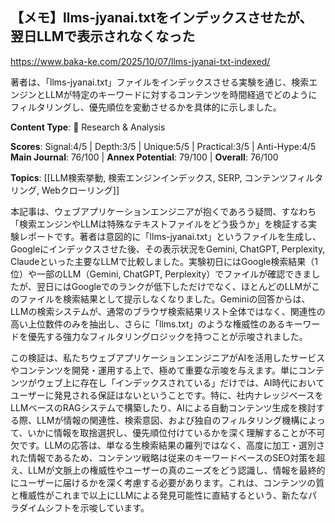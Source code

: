 ## 【メモ】llms-jyanai.txtをインデックスさせたが、翌日LLMで表示されなくなった

https://www.baka-ke.com/2025/10/07/llms-jyanai-txt-indexed/

著者は、「llms-jyanai.txt」ファイルをインデックスさせる実験を通じ、検索エンジンとLLMが特定のキーワードに対するコンテンツを時間経過でどのようにフィルタリングし、優先順位を変動させるかを具体的に示しました。

**Content Type**: 🔬 Research & Analysis

**Scores**: Signal:4/5 | Depth:3/5 | Unique:5/5 | Practical:3/5 | Anti-Hype:4/5
**Main Journal**: 76/100 | **Annex Potential**: 79/100 | **Overall**: 76/100

**Topics**: [[LLM検索挙動, 検索エンジンインデックス, SERP, コンテンツフィルタリング, Webクローリング]]

本記事は、ウェブアプリケーションエンジニアが抱くであろう疑問、すなわち「検索エンジンやLLMは特殊なテキストファイルをどう扱うか」を検証する実験レポートです。著者は意図的に「llms-jyanai.txt」というファイルを生成し、Googleにインデックスさせた後、その表示状況をGemini, ChatGPT, Perplexity, Claudeといった主要なLLMで比較しました。実験初日にはGoogle検索結果（1位）や一部のLLM（Gemini, ChatGPT, Perplexity）でファイルが確認できましたが、翌日にはGoogleでのランクが低下しただけでなく、ほとんどのLLMがこのファイルを検索結果として提示しなくなりました。Geminiの回答からは、LLMの検索システムが、通常のブラウザ検索結果リスト全体ではなく、関連性の高い上位数件のみを抽出し、さらに「llms.txt」のような権威性のあるキーワードを優先する強力なフィルタリングロジックを持つことが示唆されました。

この検証は、私たちウェブアプリケーションエンジニアがAIを活用したサービスやコンテンツを開発・運用する上で、極めて重要な示唆を与えます。単にコンテンツがウェブ上に存在し「インデックスされている」だけでは、AI時代においてユーザーに発見される保証はないということです。特に、社内ナレッジベースをLLMベースのRAGシステムで構築したり、AIによる自動コンテンツ生成を検討する際、LLMが情報の関連性、検索意図、および独自のフィルタリング機構によって、いかに情報を取捨選択し、優先順位付けているかを深く理解することが不可欠です。LLMの応答は、単なる生検索結果の羅列ではなく、高度に加工・選別された情報であるため、コンテンツ戦略は従来のキーワードベースのSEO対策を超え、LLMが文脈上の権威性やユーザーの真のニーズをどう認識し、情報を最終的にユーザーに届けるかを深く考慮する必要があります。これは、コンテンツの質と権威性がこれまで以上にLLMによる発見可能性に直結するという、新たなパラダイムシフトを示唆しています。